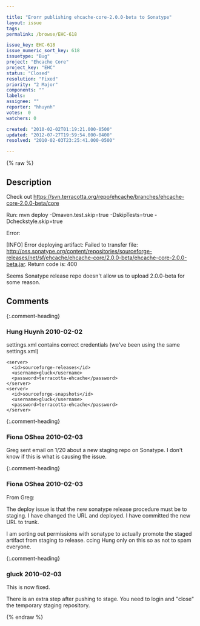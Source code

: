 ```yaml
---

title: "Erorr publishing ehcache-core-2.0.0-beta to Sonatype"
layout: issue
tags: 
permalink: /browse/EHC-618

issue_key: EHC-618
issue_numeric_sort_key: 618
issuetype: "Bug"
project: "Ehcache Core"
project_key: "EHC"
status: "Closed"
resolution: "Fixed"
priority: "2 Major"
components: ""
labels: 
assignee: ""
reporter: "hhuynh"
votes:  0
watchers: 0

created: "2010-02-02T01:19:21.000-0500"
updated: "2012-07-27T19:59:54.000-0400"
resolved: "2010-02-03T23:25:41.000-0500"

---
```




{% raw %}



## Description

<div markdown="1" class="description">

Check out https://svn.terracotta.org/repo/ehcache/branches/ehcache-core-2.0.0-beta/core

Run:  mvn deploy -Dmaven.test.skip=true -DskipTests=true -Dcheckstyle.skip=true


Error:

[INFO] Error deploying artifact: Failed to transfer file: http://oss.sonatype.org/content/repositories/sourceforge-releases/net/sf/ehcache/ehcache-core/2.0.0-beta/ehcache-core-2.0.0-beta.jar. Return code is: 400

Seems Sonatype release repo doesn't allow us to upload 2.0.0-beta for some reason.



</div>

## Comments


{:.comment-heading}
### **Hung Huynh** <span class="date">2010-02-02</span>

<div markdown="1" class="comment">

settings.xml contains correct credentials (we've been using the same settings.xml)

    <server>
      <id>sourceforge-releases</id>
      <username>gluck</username>
      <password>terracotta-ehcache</password>
    </server>
    <server>
      <id>sourceforge-snapshots</id>
      <username>gluck</username>
      <password>terracotta-ehcache</password>
    </server>



</div>


{:.comment-heading}
### **Fiona OShea** <span class="date">2010-02-03</span>

<div markdown="1" class="comment">

Greg sent email on 1/20 about a new staging repo on Sonatype.  I don't know if this is what is causing the issue.

</div>


{:.comment-heading}
### **Fiona OShea** <span class="date">2010-02-03</span>

<div markdown="1" class="comment">

From Greg:

The deploy issue is that the new sonatype release procedure must be to staging. I have changed the URL and deployed. I have committed the new URL to trunk.

I am sorting out permissions with sonatype to actually promote the staged artifact from staging to release. ccing Hung only on this so as not to spam everyone.



</div>


{:.comment-heading}
### **gluck** <span class="date">2010-02-03</span>

<div markdown="1" class="comment">

This is now fixed.

There is an extra step after pushing to stage. You need to login and "close" the temporary staging repository.

</div>



{% endraw %}
